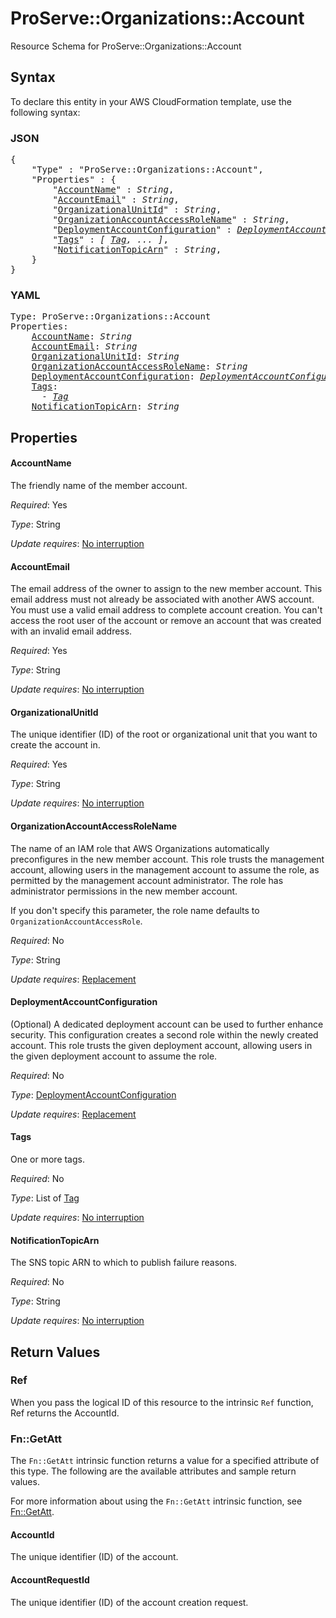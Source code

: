 # ProServe::Organizations::Account

Resource Schema for ProServe::Organizations::Account

## Syntax

To declare this entity in your AWS CloudFormation template, use the following syntax:

### JSON

<pre>
{
    "Type" : "ProServe::Organizations::Account",
    "Properties" : {
        "<a href="#accountname" title="AccountName">AccountName</a>" : <i>String</i>,
        "<a href="#accountemail" title="AccountEmail">AccountEmail</a>" : <i>String</i>,
        "<a href="#organizationalunitid" title="OrganizationalUnitId">OrganizationalUnitId</a>" : <i>String</i>,
        "<a href="#organizationaccountaccessrolename" title="OrganizationAccountAccessRoleName">OrganizationAccountAccessRoleName</a>" : <i>String</i>,
        "<a href="#deploymentaccountconfiguration" title="DeploymentAccountConfiguration">DeploymentAccountConfiguration</a>" : <i><a href="deploymentaccountconfiguration.md">DeploymentAccountConfiguration</a></i>,
        "<a href="#tags" title="Tags">Tags</a>" : <i>[ <a href="tag.md">Tag</a>, ... ]</i>,
        "<a href="#notificationtopicarn" title="NotificationTopicArn">NotificationTopicArn</a>" : <i>String</i>,
    }
}
</pre>

### YAML

<pre>
Type: ProServe::Organizations::Account
Properties:
    <a href="#accountname" title="AccountName">AccountName</a>: <i>String</i>
    <a href="#accountemail" title="AccountEmail">AccountEmail</a>: <i>String</i>
    <a href="#organizationalunitid" title="OrganizationalUnitId">OrganizationalUnitId</a>: <i>String</i>
    <a href="#organizationaccountaccessrolename" title="OrganizationAccountAccessRoleName">OrganizationAccountAccessRoleName</a>: <i>String</i>
    <a href="#deploymentaccountconfiguration" title="DeploymentAccountConfiguration">DeploymentAccountConfiguration</a>: <i><a href="deploymentaccountconfiguration.md">DeploymentAccountConfiguration</a></i>
    <a href="#tags" title="Tags">Tags</a>: <i>
      - <a href="tag.md">Tag</a></i>
    <a href="#notificationtopicarn" title="NotificationTopicArn">NotificationTopicArn</a>: <i>String</i>
</pre>

## Properties

#### AccountName

The friendly name of the member account.

_Required_: Yes

_Type_: String

_Update requires_: [No interruption](https://docs.aws.amazon.com/AWSCloudFormation/latest/UserGuide/using-cfn-updating-stacks-update-behaviors.html#update-no-interrupt)

#### AccountEmail

The email address of the owner to assign to the new member account. This email address must not already be associated with another AWS account. You must use a valid email address to complete account creation. You can't access the root user of the account or remove an account that was created with an invalid email address.

_Required_: Yes

_Type_: String

_Update requires_: [No interruption](https://docs.aws.amazon.com/AWSCloudFormation/latest/UserGuide/using-cfn-updating-stacks-update-behaviors.html#update-no-interrupt)

#### OrganizationalUnitId

The unique identifier (ID) of the root or organizational unit that you want to create the account in.

_Required_: Yes

_Type_: String

_Update requires_: [No interruption](https://docs.aws.amazon.com/AWSCloudFormation/latest/UserGuide/using-cfn-updating-stacks-update-behaviors.html#update-no-interrupt)

#### OrganizationAccountAccessRoleName

The name of an IAM role that AWS Organizations automatically preconfigures in the new member account. This role trusts the management account, allowing users in the management account to assume the role, as permitted by the management account administrator. The role has administrator permissions in the new member account.

If you don't specify this parameter, the role name defaults to `OrganizationAccountAccessRole`.

_Required_: No

_Type_: String

_Update requires_: [Replacement](https://docs.aws.amazon.com/AWSCloudFormation/latest/UserGuide/using-cfn-updating-stacks-update-behaviors.html#update-replacement)

#### DeploymentAccountConfiguration

(Optional) A dedicated deployment account can be used to further enhance security. This configuration creates a second role within the newly created account. This role trusts the given deployment account, allowing users in the given deployment account to assume the role.

_Required_: No

_Type_: <a href="deploymentaccountconfiguration.md">DeploymentAccountConfiguration</a>

_Update requires_: [Replacement](https://docs.aws.amazon.com/AWSCloudFormation/latest/UserGuide/using-cfn-updating-stacks-update-behaviors.html#update-replacement)

#### Tags

One or more tags.

_Required_: No

_Type_: List of <a href="tag.md">Tag</a>

_Update requires_: [No interruption](https://docs.aws.amazon.com/AWSCloudFormation/latest/UserGuide/using-cfn-updating-stacks-update-behaviors.html#update-no-interrupt)

#### NotificationTopicArn

The SNS topic ARN to which to publish failure reasons.

_Required_: No

_Type_: String

_Update requires_: [No interruption](https://docs.aws.amazon.com/AWSCloudFormation/latest/UserGuide/using-cfn-updating-stacks-update-behaviors.html#update-no-interrupt)

## Return Values

### Ref

When you pass the logical ID of this resource to the intrinsic `Ref` function, Ref returns the AccountId.

### Fn::GetAtt

The `Fn::GetAtt` intrinsic function returns a value for a specified attribute of this type. The following are the available attributes and sample return values.

For more information about using the `Fn::GetAtt` intrinsic function, see [Fn::GetAtt](https://docs.aws.amazon.com/AWSCloudFormation/latest/UserGuide/intrinsic-function-reference-getatt.html).

#### AccountId

The unique identifier (ID) of the account.

#### AccountRequestId

The unique identifier (ID) of the account creation request.

